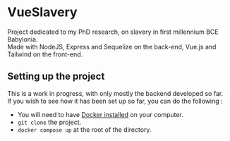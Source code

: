 # VueSlavery
Project dedicated to my PhD research, on slavery in first millennium BCE Babylonia.
<br>Made with NodeJS, Express and Sequelize on the back-end, Vue.js and Tailwind on the front-end.

<h2>Setting up the project</h2>
This is a work in progress, with only mostly the backend developed so far. 
<br>If you wish to see how it has been set up so far, you can do the following :
<ul>
  <li>You will need to have <a href='https://docs.docker.com/get-docker/'>Docker installed</a> on your computer.</li>
  <li><code>git clone</code> the project.</li>
  <li><code>docker compose up</code> at the root of the directory.</li>
</ul>
